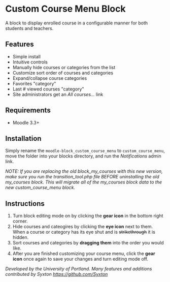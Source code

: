 # Custom Course Menu Block

A block to display enrolled course in a configurable manner for both
students and teachers.

## Features

- Simple install
- Intuitive controls
- Manually hide courses or categories from the list
- Customize sort order of courses and categories
- Expand/collapse course categories
- Favorites "category" 
- Last # viewed courses "category"
- Site administrators get an *All courses...* link

## Requirements

- Moodle 3.3+

## Installation

Simply rename the `moodle-block_custom_course_menu` to `custom_course_menu`, move the folder into your blocks directory, and
run the _Notifications_ admin link.

*NOTE: If you are replacing the old block_my_courses with this new version, make sure you run the transition_tool.php file BEFORE uninstalling the old my_courses block. This will migrate all of the my_courses block data to the new custom_course_menu block.*

## Instructions

1. Turn block editing mode on by clicking the **gear icon** in the bottom right corner.
2. Hide courses and cateogires by clicking the **eye icon** next to them. When a course or category has its eye shut and is ~~strikethrough~~ it is hidden.
3. Sort courses and categories by **dragging them** into the order you would like.
4. After you are finished customizing your course menu, click the **gear icon** once again to save your changes and turn editing mode off.

*Developed by the University of Portland. Many features and additions contributed by Syxton https://github.com/Syxton*
